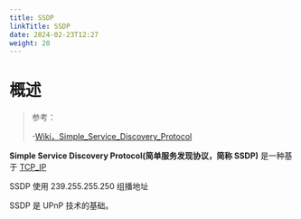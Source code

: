 ```yaml
---
title: SSDP
linkTitle: SSDP
date: 2024-02-23T12:27
weight: 20
---
```


# 概述

> 参考：
>
> -[Wiki，Simple_Service_Discovery_Protocol](https://en.wikipedia.org/wiki/Simple_Service_Discovery_Protocol)

**Simple Service Discovery Protocol(简单服务发现协议，简称 SSDP)** 是一种基于 [TCP_IP](/docs/4.数据通信/通信协议/TCP_IP/TCP_IP.md)

SSDP 使用 239.255.255.250 组播地址

SSDP 是 UPnP 技术的基础。
